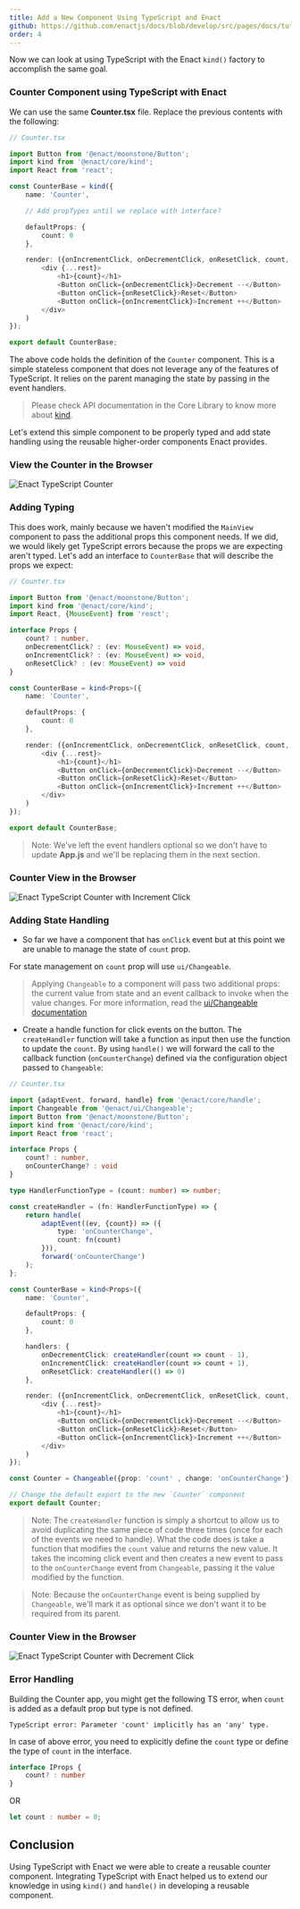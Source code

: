 ```yaml
---
title: Add a New Component Using TypeScript and Enact
github: https://github.com/enactjs/docs/blob/develop/src/pages/docs/tutorials/tutorial-typeccript-basic/component-with-ts-enact/index.md
order: 4
---
```


Now we can look at using TypeScript with the Enact `kind()` factory to accomplish the same goal.

### Counter Component using TypeScript with Enact

We can use the same **Counter.tsx** file. Replace the previous contents with the following:

```ts
// Counter.tsx

import Button from '@enact/moonstone/Button';
import kind from '@enact/core/kind';
import React from 'react';

const CounterBase = kind({
    name: 'Counter',

    // Add propTypes until we replace with interface?

    defaultProps: {
        count: 0
    },

    render: ({onIncrementClick, onDecrementClick, onResetClick, count, ...rest}) => (
        <div {...rest}>
            <h1>{count}</h1>
            <Button onClick={onDecrementClick}>Decrement --</Button>
            <Button onClick={onResetClick}>Reset</Button>
            <Button onClick={onIncrementClick}>Increment ++</Button>
        </div>
    )
});

export default CounterBase;
```

The above code holds the definition of the `Counter` component. This is a simple stateless component that does not leverage any of the features of TypeScript. It relies on the parent managing the state by passing in the event handlers.

> Please check API documentation in the Core Library to know more about [kind](../../../modules/core/kind/).

Let's extend this simple component to be properly typed and add state handling using the reusable higher-order components Enact provides.

### View the Counter in the Browser

![Enact TypeScript Counter](Typescript_Enact_view.png)

### Adding Typing

This does work, mainly because we haven't modified the `MainView` component to pass the additional props this component needs. If we did, we would likely get TypeScript errors because the props we are expecting aren't typed. Let's add an interface to `CounterBase` that will describe the props we expect:

```ts
// Counter.tsx

import Button from '@enact/moonstone/Button';
import kind from '@enact/core/kind';
import React, {MouseEvent} from 'react';

interface Props {
	count? : number,
	onDecrementClick? : (ev: MouseEvent) => void,
	onIncrementClick? : (ev: MouseEvent) => void,
	onResetClick? : (ev: MouseEvent) => void
}

const CounterBase = kind<Props>({
    name: 'Counter',

    defaultProps: {
        count: 0
    },

    render: ({onIncrementClick, onDecrementClick, onResetClick, count, ...rest}: Props) => (
        <div {...rest}>
            <h1>{count}</h1>
            <Button onClick={onDecrementClick}>Decrement --</Button>
            <Button onClick={onResetClick}>Reset</Button>
            <Button onClick={onIncrementClick}>Increment ++</Button>
        </div>
    )
});

export default CounterBase;
```

> Note: We've left the event handlers optional so we don't have to update **App.js** and we'll be replacing them in the next section.

### Counter View in the Browser

![Enact TypeScript Counter with Increment Click](Counter_view_increment.png)


### Adding State Handling

- So far we have a component that has `onClick` event but at this point we are unable to manage the state of `count` prop.

For state management on `count` prop will use `ui/Changeable`.

> Applying `Changeable` to a component will pass two additional props: the current value from state and an event callback to invoke when the value changes. For more information, read the [ui/Changeable documentation](../../../modules/ui/Changeable/)

- Create a handle function for click events on the button. The `createHandler` function will take a function as input then use the function to update the `count`. By using `handle()` we will forward the call to the callback function (`onCounterChange`) defined via the configuration object passed to `Changeable`:

```ts
// Counter.tsx

import {adaptEvent, forward, handle} from '@enact/core/handle';
import Changeable from '@enact/ui/Changeable';
import Button from '@enact/moonstone/Button';
import kind from '@enact/core/kind';
import React from 'react';

interface Props {
    count? : number,
    onCounterChange? : void
}

type HandlerFunctionType = (count: number) => number;

const createHandler = (fn: HandlerFunctionType) => {
    return handle(
        adaptEvent((ev, {count}) => ({
            type: 'onCounterChange',
            count: fn(count)
        })),
        forward('onCounterChange')
    );
};

const CounterBase = kind<Props>({
    name: 'Counter',

    defaultProps: {
        count: 0
    },

    handlers: {
        onDecrementClick: createHandler(count => count - 1),
        onIncrementClick: createHandler(count => count + 1),
        onResetClick: createHandler(() => 0)
    },

    render: ({onIncrementClick, onDecrementClick, onResetClick, count, ...rest}) => (
        <div {...rest}>
            <h1>{count}</h1>
            <Button onClick={onDecrementClick}>Decrement --</Button>
            <Button onClick={onResetClick}>Reset</Button>
            <Button onClick={onIncrementClick}>Increment ++</Button>
        </div>
    )
});

const Counter = Changeable({prop: 'count' , change: 'onCounterChange'}, CounterBase);

// Change the default export to the new `Counter` component
export default Counter;
```

> Note: The `createHandler` function is simply a shortcut to allow us to avoid duplicating the same piece of code three times (once for each of the events we need to handle). What the code does is take a function that modifies the `count` value and returns the new value. It takes the incoming click event and then creates a new event to pass to the `onCounterChange` event from `Changeable`, passing it the value modified by the function.

> Note: Because the `onCounterChange` event is being supplied by `Changeable`, we'll mark it as optional since we don't want it to be required from its parent.

### Counter View in the Browser

![Enact TypeScript Counter with Decrement Click](Counter_view_decrement.png)

### Error Handling

Building the Counter app, you might get the following TS error, when `count` is added as a default prop but type is not defined.

```none
TypeScript error: Parameter 'count' implicitly has an 'any' type.
```

In case of above error, you need to explicitly define the `count` type or define the type of `count` in the interface.

```ts
interface IProps {
    count? : number
}
```

OR

```ts
let count : number = 0;
```

## Conclusion

Using TypeScript with Enact we were able to create a reusable counter component. Integrating TypeScript with Enact helped us to extend our knowledge in using `kind()` and `handle()` in developing a reusable component.
